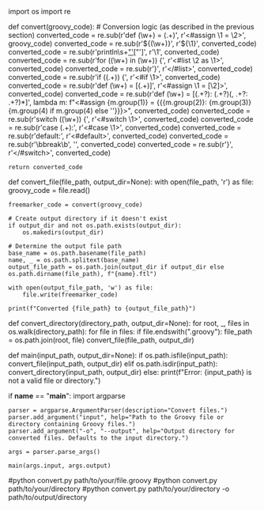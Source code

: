 import os
import re

def convert(groovy_code):
    # Conversion logic (as described in the previous section)
    converted_code = re.sub(r'def (\w+) = (.+)', r'<#assign \1 = \2>', groovy_code)
    converted_code = re.sub(r'\$\{(\w+)\}', r'${\1}', converted_code)
    converted_code = re.sub(r'println\s+["\'](.+?)["\']', r'\1', converted_code)
    converted_code = re.sub(r'for \((\w+) in (\w+)\) \{', r'<#list \2 as \1>', converted_code)
    converted_code = re.sub(r'\}', r'</#list>', converted_code)
    converted_code = re.sub(r'if \((.+)\) \{', r'<#if \1>', converted_code)
    converted_code = re.sub(r'def (\w+) = \[(.+)\]', r'<#assign \1 = [\2]>', converted_code)
    converted_code = re.sub(r'def (\w+) = \[(.+?): (.+?)(, .+?: .+?)*\]', 
                            lambda m: f"<#assign {m.group(1)} = {{{m.group(2)}: {m.group(3)}{m.group(4) if m.group(4) else ''}}}>", 
                            converted_code)
    converted_code = re.sub(r'switch \((\w+)\) \{', r'<#switch \1>', converted_code)
    converted_code = re.sub(r'case (.+):', r'<#case \1>', converted_code)
    converted_code = re.sub(r'default:', r'<#default>', converted_code)
    converted_code = re.sub(r'\bbreak\b', '', converted_code)
    converted_code = re.sub(r'\}', r'</#switch>', converted_code)

    return converted_code

def convert_file(file_path, output_dir=None):
    with open(file_path, 'r') as file:
        groovy_code = file.read()
    
    freemarker_code = convert(groovy_code)
    
    # Create output directory if it doesn't exist
    if output_dir and not os.path.exists(output_dir):
        os.makedirs(output_dir)
    
    # Determine the output file path
    base_name = os.path.basename(file_path)
    name, _ = os.path.splitext(base_name)
    output_file_path = os.path.join(output_dir if output_dir else os.path.dirname(file_path), f"{name}.ftl")
    
    with open(output_file_path, 'w') as file:
        file.write(freemarker_code)
    
    print(f"Converted {file_path} to {output_file_path}")

def convert_directory(directory_path, output_dir=None):
    for root, _, files in os.walk(directory_path):
        for file in files:
            if file.endswith(".groovy"):
                file_path = os.path.join(root, file)
                convert_file(file_path, output_dir)

def main(input_path, output_dir=None):
    if os.path.isfile(input_path):
        convert_file(input_path, output_dir)
    elif os.path.isdir(input_path):
        convert_directory(input_path, output_dir)
    else:
        print(f"Error: {input_path} is not a valid file or directory.")

if __name__ == "__main__":
    import argparse

    parser = argparse.ArgumentParser(description="Convert files.")
    parser.add_argument("input", help="Path to the Groovy file or directory containing Groovy files.")
    parser.add_argument("-o", "--output", help="Output directory for converted files. Defaults to the input directory.")
    
    args = parser.parse_args()
    
    main(args.input, args.output)


#python convert.py path/to/your/file.groovy
#python convert.py path/to/your/directory
#python convert.py path/to/your/directory -o path/to/output/directory

    
